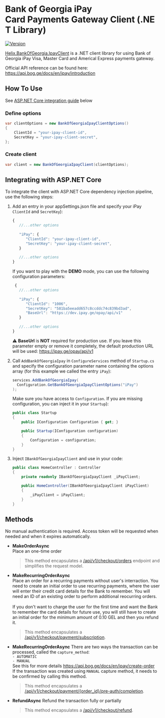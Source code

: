 # Bank of Georgia iPay Card Payments Gateway Client (.NET Library)

[![Version](https://helix.ge/helix-bankofgeorgia-ipayclient-nuget.svg?1-4-0)](https://www.nuget.org/packages/Helix.BankOfGeorgia.IpayClient)

[Helix.BankOfGeorgia.IpayClient](https://www.nuget.org/packages/Helix.BankOfGeorgia.IpayClient) is a .NET client library for using Bank of Georgia iPay Visa, Master Card and Americal Express payments gateway.

Official API reference can be found here: \
https://api.bog.ge/docs/en/ipay/introduction

## How To Use
See [ASP.NET Core integration guide](#integrating-with-aspnet-core) below

### Define options
```csharp
var clientOptions = new BankOfGeorgiaIpayClientOptions()
{
    ClientId = "your-ipay-client-id",
    SecretKey = "your-ipay-client-secret",
};
```

### Create client
```csharp
var client = new BankOfGeorgiaIpayClient(clientOptions);
```


## Integrating with ASP.NET Core
To integrate the client with ASP.NET Core dependency injection pipeline, use the following steps:

1. Add an entry in your appSettings.json file and specify your iPay `ClientId` and `SecretKey`):
    ```js 
    {
       //...other options
       
       "iPay": {
          "ClientId": "your-ipay-client-id",
          "SecretKey": "your-ipay-client-secret",
       }
  
       //...other options
    }
    ```

    If you want to play with the **DEMO** mode, you can use the following configuration parameters:
    ````js
     {
       //...other options
       
       "iPay": {
          "ClientId": "1006",
          "SecretKey": "581ba5eeadd657c8ccddc74c839bd3ad",
          "BaseUrl": "https://dev.ipay.ge/opay/api/v1"
       }
  
       //...other options
    }
    ````
    :warning: **BaseUrl** is **NOT** required for production use. If you leave this parameter empty or remove it completely, the default production URL will be used: https://ipay.ge/opay/api/v1
2. Call `AddBankOfGeorgiaIpay` in `ConfigureServices` method of `Startup.cs` and specify the configuration parameter name containing the options array (for this example we called the entry `iPay`):
    ```csharp
    services.AddBankOfGeorgiaIpay(
      Configuration.GetBankOfGeorgiaIpayClientOptions("iPay")
    );
    ```

    Make sure you have access to `Configuration`. If you are missing configuration, you can inject it in your `Startup`):   
    ```csharp
    public class Startup
    {
        public IConfiguration Configuration { get; }
    
        public Startup(IConfiguration configuration)
        {
            Configuration = configuration;
        }
    }
    ```

3. Inject `IBankOfGeorgiaIpayClient` and use in your code:    
    ```csharp
    public class HomeController : Controller
    {
        private readonly IBankOfGeorgiaIpayClient _iPayClient;
    
        public HomeController(IBankOfGeorgiaIpayClient iPayClient)
        {
            _iPayClient = iPayClient;
        }
    }
    ```

## Methods
No manual authentication is required. Access token will be requested when needed and when it expires automatically.

* **MakeOrderAsync**    
Place an one-time order
    
    > This method encapsulates a [/api/v1/checkout/orders](https://api.bog.ge/docs/en/ipay/create-order) endpoint and simplifies the request model. 


* **MakeRecurringOrderAsync**    
Place an order for a recurring payments without user's interraction. You need to create an initial order to use recurring payments, where the user will enter their credit card details for the Bank to remember. You will need an ID of an existing order to perform additional reocurring orders.\
\
If you don't want to charge the user for the first time and want the Bank to remember the card details for future use, you will still have to create an initial order for the minimum amount of 0.10 GEL and then you refund it.
    
    > This method encapsulates a [/api/v1/checkout/payment/subscription](https://api.bog.ge/docs/en/ipay/recurring-payments). 

* **MakeRecurringOrderAsync**
There are two ways the transaction can be processed, called the `capture_method`: \
`- AUTOMATIC` \
`- MANUAL` \
See this for more details https://api.bog.ge/docs/en/ipay/create-order \
If the transaction was created using `MANUAL` capture method, it needs to be confirmed by calling this method.
    
    > This method encapsulates a [/api/v1/checkout/payment/{order_id}/pre-auth/completion](https://api.bog.ge/docs/en/ipay/pre-authorization). 

* **RefundAsync**
Refund the transaction fully or partially
    
    > This method encapsulates a [/api/v1/checkout/refund](https://api.bog.ge/docs/en/ipay/refund). 
